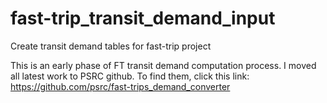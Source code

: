# fast-trip_transit_demand_input
Create transit demand tables for fast-trip project

This is an early phase of FT transit demand computation process. I moved all latest work to PSRC github. To find them, click this link: https://github.com/psrc/fast-trips_demand_converter
